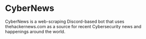 # CyberNews

CyberNews is a web-scraping Discord-based bot that uses thehackernews.com as a source for recent Cybersecurity news and happenings around the world.

